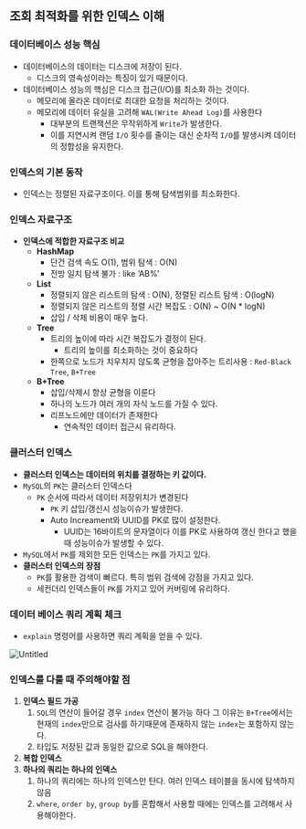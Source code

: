 ## 조회 최적화를 위한 인덱스 이해

### 데이터베이스 성능 핵심

- 데이터베이스의 데이터는 디스크에 저장이 된다.
    - 디스크의 영속성이라는 특징이 있기 때문이다.
- 데이터베이스 성능의 핵심은 디스크 접근(I/O)를 최소화 하는 것이다.
    - 메모리에 올라온 데이터로 최대한 요청을 처리하는 것이다.
    - 메모리에 데이터 유실을 고려해 `WAL(Write Ahead Log)`를 사용한다
        - 대부분의 트랜잭션은 무작위하게 `Write`가 발생한다.
        - 이를 지연시켜 랜덤 `I/O` 횟수를 줄이는 대신 순차적 `I/O`를 발생시켜 데이터의 정합성을 유지한다.

### 인덱스의 기본 동작

- 인덱스는 정렬된 자료구조이다. 이를 통해 탐색범위를 최소화한다.

### 인덱스 자료구조

- **인덱스에 적합한 자료구조 비교**
    - **HashMap**
        - 단건 검색 속도 O(1), 범위 탐색 : O(N)
        - 전방 일치 탐색 불가 : like ‘AB%’
    - **List**
        - 정렬되지 않은 리스트의 탐색 : O(N), 정렬된 리스트 탐색 : O(logN)
        - 정렬되지 않은 리스트의 정렬 시간 복잡도 : O(N) ~ O(N * logN)
        - 삽입 / 삭제 비용이 매우 높다.
    - **Tree**
        - 트리의 높이에 따라 시간 복잡도가 결정이 된다.
            - 트리의 높이를 최소화하는 것이 중요하다
        - 한쪽으로 노드가 치우치지 않도록 균형을 잡아주는 트리사용 : `Red-Black Tree`, `B+Tree`
    - **B+Tree**
        - 삽입/삭제시 항상 균형을 이룬다
        - 하나의 노드가 여러 개의 자식 노드를 가질 수 있다.
        - 리프노드에만 데이터가 존재한다
            - 연속적인 데이터 접근시 유리하다.

### 클러스터 인덱스

- **클러스터 인덱스는 데이터의 위치를 결정하는 키 값이다.**
- `MySQL`의 `PK`는 클러스터 인덱스다
    - `PK` 순서에 따라서 데이터 저장위치가 변경된다
        - `PK` 키 삽입/갱신시 성능이슈가 발생한다.
        - Auto Increament와 UUID를 PK로 많이 설정한다.
            - UUID는 16바이트의 문자열이다 이를 PK로 사용하여 갱신 한다고 했을때 성능이슈가 발생할 수 있다.
- `MySQL`에서 `PK`를 제외한 모든 인덱스는 `PK`를 가지고 있다.
- **클러스터 인덱스의 장점**
    - `PK`를 활용한 검색이 빠르다. 특히 범위 검색에 강점을 가지고 있다.
    - 세컨더리 인덱스들이 `PK`를 가지고 있어 커버링에 유리하다.

### 데이터 베이스 쿼리 계획 체크

- `explain` 명령어를 사용하면 쿼리 계획을 얻을 수 있다.

![Untitled](https://s3-us-west-2.amazonaws.com/secure.notion-static.com/f0058695-4c21-4fa5-8037-cb18ecb56cb8/Untitled.png)

### 인덱스를 다룰 때 주의해야할 점

1. **인덱스 필드 가공**
    1. `SQL`의 연산이 들어갈 경우 `index` 연산이 불가능 하다 그 이유는 `B+Tree`에서는 현재의 `index`만으로 검사를 하기때문에 존재하지 않는 `index`는 포함하지 않는다.
    2. 타입도 저장된 값과 동일한 값으로 SQL을 해야한다.
2. **복합 인덱스**
3. **하나의 쿼리는 하나의 인덱스**
    1. 하나의 쿼리에는 하나의 인덱스만 탄다. 여러 인덱스 테이블을 동시에 탐색하지 않음
    2. `where`, `order by`, `group by`를 혼합해서 사용할 때에는 인덱스를 고려해서 사용해야한다.